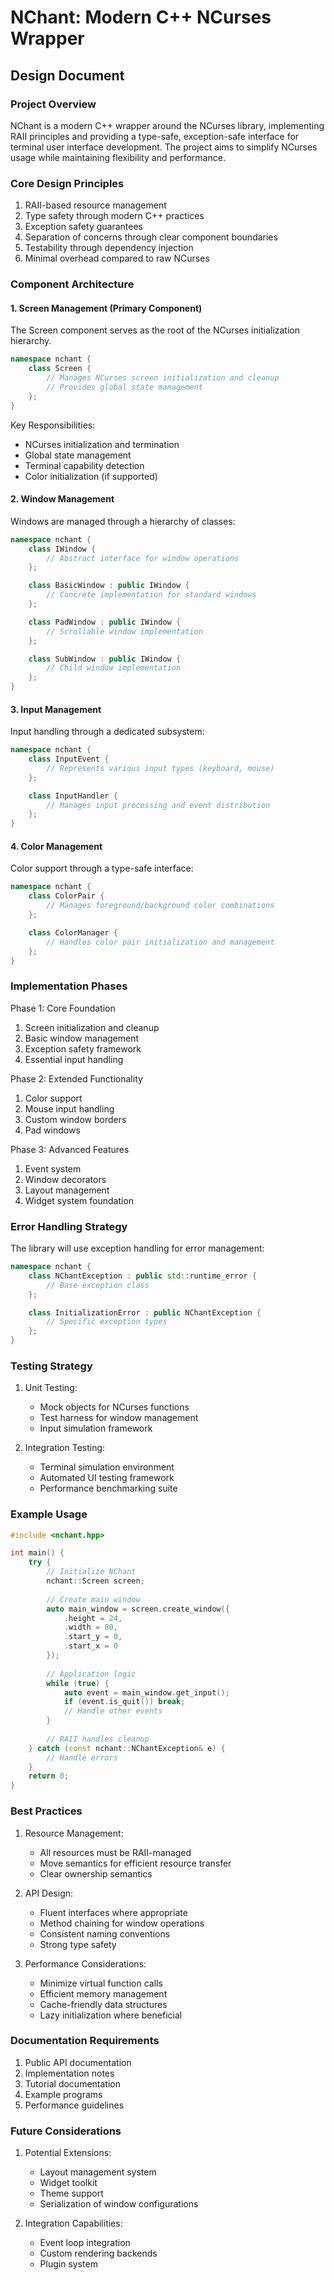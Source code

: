 # NChant: Modern C++ NCurses Wrapper
## Design Document

### Project Overview
NChant is a modern C++ wrapper around the NCurses library, implementing RAII principles and providing a type-safe, exception-safe interface for terminal user interface development. The project aims to simplify NCurses usage while maintaining flexibility and performance.

### Core Design Principles
1. RAII-based resource management
2. Type safety through modern C++ practices
3. Exception safety guarantees
4. Separation of concerns through clear component boundaries
5. Testability through dependency injection
6. Minimal overhead compared to raw NCurses

### Component Architecture

#### 1. Screen Management (Primary Component)
The Screen component serves as the root of the NCurses initialization hierarchy.

```cpp
namespace nchant {
    class Screen {
        // Manages NCurses screen initialization and cleanup
        // Provides global state management
    };
}
```

Key Responsibilities:
- NCurses initialization and termination
- Global state management
- Terminal capability detection
- Color initialization (if supported)

#### 2. Window Management
Windows are managed through a hierarchy of classes:

```cpp
namespace nchant {
    class IWindow {
        // Abstract interface for window operations
    };

    class BasicWindow : public IWindow {
        // Concrete implementation for standard windows
    };

    class PadWindow : public IWindow {
        // Scrollable window implementation
    };

    class SubWindow : public IWindow {
        // Child window implementation
    };
}
```

#### 3. Input Management
Input handling through a dedicated subsystem:

```cpp
namespace nchant {
    class InputEvent {
        // Represents various input types (keyboard, mouse)
    };

    class InputHandler {
        // Manages input processing and event distribution
    };
}
```

#### 4. Color Management
Color support through a type-safe interface:

```cpp
namespace nchant {
    class ColorPair {
        // Manages foreground/background color combinations
    };

    class ColorManager {
        // Handles color pair initialization and management
    };
}
```

### Implementation Phases

Phase 1: Core Foundation
1. Screen initialization and cleanup
2. Basic window management
3. Exception safety framework
4. Essential input handling

Phase 2: Extended Functionality
1. Color support
2. Mouse input handling
3. Custom window borders
4. Pad windows

Phase 3: Advanced Features
1. Event system
2. Window decorators
3. Layout management
4. Widget system foundation

### Error Handling Strategy

The library will use exception handling for error management:

```cpp
namespace nchant {
    class NChantException : public std::runtime_error {
        // Base exception class
    };

    class InitializationError : public NChantException {
        // Specific exception types
    };
}
```

### Testing Strategy

1. Unit Testing:
   - Mock objects for NCurses functions
   - Test harness for window management
   - Input simulation framework

2. Integration Testing:
   - Terminal simulation environment
   - Automated UI testing framework
   - Performance benchmarking suite

### Example Usage

```cpp
#include <nchant.hpp>

int main() {
    try {
        // Initialize NChant
        nchant::Screen screen;
        
        // Create main window
        auto main_window = screen.create_window({
            .height = 24,
            .width = 80,
            .start_y = 0,
            .start_x = 0
        });
        
        // Application logic
        while (true) {
            auto event = main_window.get_input();
            if (event.is_quit()) break;
            // Handle other events
        }
        
        // RAII handles cleanup
    } catch (const nchant::NChantException& e) {
        // Handle errors
    }
    return 0;
}
```

### Best Practices

1. Resource Management:
   - All resources must be RAII-managed
   - Move semantics for efficient resource transfer
   - Clear ownership semantics

2. API Design:
   - Fluent interfaces where appropriate
   - Method chaining for window operations
   - Consistent naming conventions
   - Strong type safety

3. Performance Considerations:
   - Minimize virtual function calls
   - Efficient memory management
   - Cache-friendly data structures
   - Lazy initialization where beneficial

### Documentation Requirements

1. Public API documentation
2. Implementation notes
3. Tutorial documentation
4. Example programs
5. Performance guidelines

### Future Considerations

1. Potential Extensions:
   - Layout management system
   - Widget toolkit
   - Theme support
   - Serialization of window configurations

2. Integration Capabilities:
   - Event loop integration
   - Custom rendering backends
   - Plugin system
